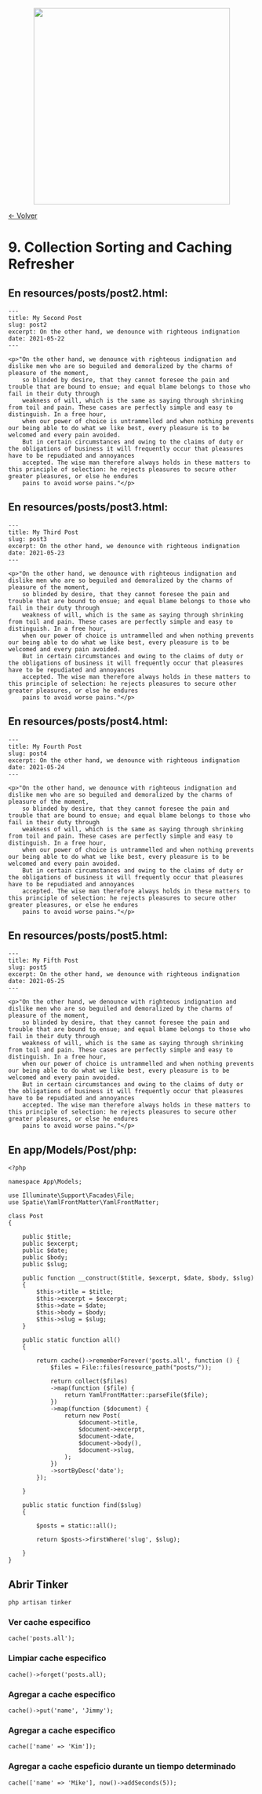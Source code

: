 <p align="center"><a href="https://laravel.com" target="_blank"><img src="https://raw.githubusercontent.com/laravel/art/master/logo-lockup/5%20SVG/2%20CMYK/1%20Full%20Color/laravel-logolockup-cmyk-red.svg" width="400"></a></p>

[<- Volver](../../README.md)

# 9. Collection Sorting and Caching Refresher

## En resources/posts/post2.html:

    ---
    title: My Second Post
    slug: post2
    excerpt: On the other hand, we denounce with righteous indignation
    date: 2021-05-22
    ---

    <p>"On the other hand, we denounce with righteous indignation and dislike men who are so beguiled and demoralized by the charms of pleasure of the moment, 
        so blinded by desire, that they cannot foresee the pain and trouble that are bound to ensue; and equal blame belongs to those who fail in their duty through 
        weakness of will, which is the same as saying through shrinking from toil and pain. These cases are perfectly simple and easy to distinguish. In a free hour, 
        when our power of choice is untrammelled and when nothing prevents our being able to do what we like best, every pleasure is to be welcomed and every pain avoided. 
        But in certain circumstances and owing to the claims of duty or the obligations of business it will frequently occur that pleasures have to be repudiated and annoyances 
        accepted. The wise man therefore always holds in these matters to this principle of selection: he rejects pleasures to secure other greater pleasures, or else he endures 
        pains to avoid worse pains."</p>

## En resources/posts/post3.html:

    ---
    title: My Third Post
    slug: post3
    excerpt: On the other hand, we denounce with righteous indignation
    date: 2021-05-23
    ---

    <p>"On the other hand, we denounce with righteous indignation and dislike men who are so beguiled and demoralized by the charms of pleasure of the moment, 
        so blinded by desire, that they cannot foresee the pain and trouble that are bound to ensue; and equal blame belongs to those who fail in their duty through 
        weakness of will, which is the same as saying through shrinking from toil and pain. These cases are perfectly simple and easy to distinguish. In a free hour, 
        when our power of choice is untrammelled and when nothing prevents our being able to do what we like best, every pleasure is to be welcomed and every pain avoided. 
        But in certain circumstances and owing to the claims of duty or the obligations of business it will frequently occur that pleasures have to be repudiated and annoyances 
        accepted. The wise man therefore always holds in these matters to this principle of selection: he rejects pleasures to secure other greater pleasures, or else he endures 
        pains to avoid worse pains."</p>

## En resources/posts/post4.html:

    ---
    title: My Fourth Post
    slug: post4
    excerpt: On the other hand, we denounce with righteous indignation
    date: 2021-05-24
    ---

    <p>"On the other hand, we denounce with righteous indignation and dislike men who are so beguiled and demoralized by the charms of pleasure of the moment, 
        so blinded by desire, that they cannot foresee the pain and trouble that are bound to ensue; and equal blame belongs to those who fail in their duty through 
        weakness of will, which is the same as saying through shrinking from toil and pain. These cases are perfectly simple and easy to distinguish. In a free hour, 
        when our power of choice is untrammelled and when nothing prevents our being able to do what we like best, every pleasure is to be welcomed and every pain avoided. 
        But in certain circumstances and owing to the claims of duty or the obligations of business it will frequently occur that pleasures have to be repudiated and annoyances 
        accepted. The wise man therefore always holds in these matters to this principle of selection: he rejects pleasures to secure other greater pleasures, or else he endures 
        pains to avoid worse pains."</p>

## En resources/posts/post5.html:

    ---
    title: My Fifth Post
    slug: post5
    excerpt: On the other hand, we denounce with righteous indignation
    date: 2021-05-25
    ---

    <p>"On the other hand, we denounce with righteous indignation and dislike men who are so beguiled and demoralized by the charms of pleasure of the moment, 
        so blinded by desire, that they cannot foresee the pain and trouble that are bound to ensue; and equal blame belongs to those who fail in their duty through 
        weakness of will, which is the same as saying through shrinking from toil and pain. These cases are perfectly simple and easy to distinguish. In a free hour, 
        when our power of choice is untrammelled and when nothing prevents our being able to do what we like best, every pleasure is to be welcomed and every pain avoided. 
        But in certain circumstances and owing to the claims of duty or the obligations of business it will frequently occur that pleasures have to be repudiated and annoyances 
        accepted. The wise man therefore always holds in these matters to this principle of selection: he rejects pleasures to secure other greater pleasures, or else he endures 
        pains to avoid worse pains."</p>

## En app/Models/Post/php:

    <?php

    namespace App\Models;

    use Illuminate\Support\Facades\File;
    use Spatie\YamlFrontMatter\YamlFrontMatter;

    class Post 
    {

        public $title;
        public $excerpt;
        public $date;
        public $body;
        public $slug;

        public function __construct($title, $excerpt, $date, $body, $slug)
        {
            $this->title = $title;
            $this->excerpt = $excerpt;
            $this->date = $date;
            $this->body = $body;
            $this->slug = $slug;
        }

        public static function all()
        {
            
            return cache()->rememberForever('posts.all', function () {
                $files = File::files(resource_path("posts/"));

                return collect($files)
                ->map(function ($file) {
                    return YamlFrontMatter::parseFile($file);
                })
                ->map(function ($document) {
                    return new Post(
                        $document->title,
                        $document->excerpt,
                        $document->date,
                        $document->body(),
                        $document->slug,
                    );
                })
                ->sortByDesc('date');
            });

        }

        public static function find($slug) 
        {

            $posts = static::all();

            return $posts->firstWhere('slug', $slug);
            
        }
    }

## Abrir Tinker

    php artisan tinker

### Ver cache especifico

    cache('posts.all');

### Limpiar cache especifico

    cache()->forget('posts.all);

### Agregar a cache especifico

    cache()->put('name', 'Jimmy');

### Agregar a cache especifico

    cache(['name' => 'Kim']);

### Agregar a cache espeficio durante un tiempo determinado

    cache(['name' => 'Mike'], now()->addSeconds(5));